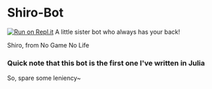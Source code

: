 # Shiro-Bot
[![Run on Repl.it](https://repl.it/badge/github/3Nya3/Shiro-Bot)](https://repl.it/github/3Nya3/Shiro-Bot)
A little sister bot who always has your back!  

Shiro, from No Game No Life

### Quick note that this bot is the first one I've written in Julia
So, spare some leniency~
